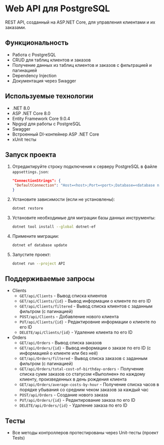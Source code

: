 # Web API для PostgreSQL
REST API, созданный на ASP.NET Core, для управления клиентами и их заказами.
## Функциональность 
* Работа с PostgreSQL
* CRUD для таблиц клиентов и заказов
* Получение данных из таблиц клиентов и заказов с фильтрацией и пагинацией
* Dependency Injection
* Документация через Swagger
## Используемые технологии
* .NET 8.0
* ASP .NET Core 8.0
* Entity Framework Core 9.0.4
* Npgsql для работы с PostgreSQL
* Swagger
* Встроенный DI-контейнер ASP .NET Core
* xUnit тесты
## Запуск проекта
1. Отредактируйте строку подключения к серверу PostgreSQL в файле ```appsettings.json```:
   ```json
   "ConnectionStrings": {
    "DefaultConnection": "Host=<host>;Port=<port>;Database=<database name>;Username=<yours username>;Password=<yours password"
   }
   ```
2. Установите зависимости (если не установлены):
   ```bash
   dotnet restore
   ```
3. Установите необходимые для миграции базы данных инструменты:
   ```bash
   dotnet tool install --global dotnet-ef
   ```
4. Примените миграции:
   ```bash
   dotnet ef database update
   ```
5. Запустите проект:
   ```bash
   dotnet run --project API
   ```
## Поддерживаемые запросы
- Clients
  - ``` GET/api/Clients ``` - Вывод списка клиентов
  - ``` GET/api/Clients/{id} ``` - Вывод информации о клиенте по его ID
  - ``` GET/api/Clients/filtered ``` - Вывод списка клиентов с заданным фильтром (с пагинацией)
  - ``` POST/api/Clients ``` - Добавление нового клиента
  - ``` PUT/api/Clients/{id} ``` - Редактировние информации о клиенте по его ID
  - ``` DELETE/api/Clients/{id} ``` - Удаление клиента по его ID
- Orders
  - ``` GET/api/Orders ``` - Вывод списка заказов
  - ``` GET/api/Orders/{id} ``` - Вывод информации о заказе по его ID (с информацией о клиенте или без неё)
  - ``` GET/api/Orders/filtered ``` - Вывод списка заказов с заданным фильтром (с пагинацией)
  - ``` GET/api/Orders/total-cost-of-birthday-orders ``` - Получение списка сумм заказов со статусом «Выполнен» по каждому клиенту, произведенных в день рождения клиента
  - ``` GET/api/Orders/average-costs-by-hour ``` - Получение списка часов в порядке убывания со средним чеком заказов за каждый час
  - ``` POST/api/Orders ``` - Создание нового заказа
  - ``` PUT/api/Orders/{id} ``` - Редактирование заказа по его ID
  - ``` DELETE/api/Orders/{id} ``` - Удаление заказа по его ID
## Тесты
- Все методы контроллеров протестированы через Unit-тесты (проект Tests)
